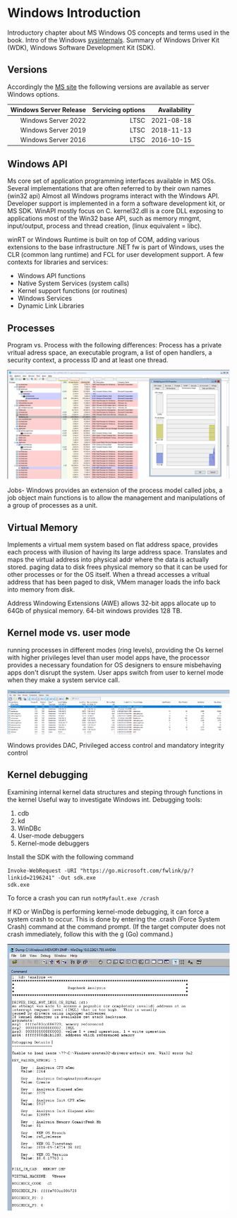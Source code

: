 # Windows Introduction

Introductory chapter about MS Windows OS concepts and terms used in the book. Intro of the Windows 
[sysinternals](http://www.microsoft.com/technet/sysinternals). Summary of Windows Driver Kit (WDK),
Windows Software Development Kit (SDK).

## Versions

Accordingly the [MS site](https://learn.microsoft.com/en-us/windows-server/get-started/windows-server-release-info) 
the following versions are available as server Windows options.

| Windows Server Release | Servicing options | Availability  |
|-----------------------:|------------------:|-----------------:|
| Windows Server 2022    | LTSC              | 2021-08-18       |  
| Windows Server 2019    | LTSC              | 2018-11-13       |
| Windows Server 2016    | LTSC              | 2016-10-15       |

## Windows API

Ms core set of application programming interfaces available in MS OSs. 
Several implementations that are often referred to by their own names (win32 api)
Almost all Windows programs interact with the Windows API. Developer support
is implemented in a form a software development kit, or MS SDK. WinAPI mostly
focus on C. kernel32.dll is a core DLL exposing to applications most of the Win32 base API, such as memory mngmt,
input/output, process and thread creation, (linux equivalent = libc).

winRT or Windows Runtime is built on top of COM, adding various extensions to the base infrastructure
.NET fw is part of Windows, uses the CLR (common lang runtime) and FCL for user development support.
A few contexts for libraries and services:

* Windows API functions
* Native System Services (system calls)
* Kernel support functions (or routines)
* Windows Services
* Dynamic Link Libraries

## Processes

Program vs. Process with the following differences: Process has a private vritual adress space, 
an executable program, a list of open handlers, a security context, a processs ID and at least
one thread.

![screenshot of process](./images/proc.png)

Jobs- Windows provides an extension of the process model called jobs, a job object main functions is to
allow the management and manipulations of a group of processes as a unit.

## Virtual Memory

Implements a virtual mem system based on flat address space, provides each process with illusion of having its
large address space. Translates and maps the virtual address into physical addr where the data is actually stored.
paging data to disk frees physical memory so that it can be used for other processes or for the OS itself.
When a thread accesses a vritual address that has been paged to disk, VMem manager loads the info back into memory from disk.

Address Windowing Extensions (AWE) allows 32-bit apps allocate up to 64Gb of physical memory.
64-bit windows provides 128 TB.

## Kernel mode vs. user mode

running processes in different modes (ring levels), providing the Os kernel with higher privileges level
than user model apps have, the processor provides a necessary foundation for OS designers to ensure 
misbehaving apps don't disrupt the system. User apps switch from user to kernel mode when they make a system
service call.

![screenshot of process](./images/netproc.png)

Windows provides DAC, Privileged access control and mandatory integrity control 

## Kernel debugging

Examining internal kernel data structures and steping through functions in the kernel
Useful way to investigate Windows int. Debugging tools:

1. cdb
2. kd
3. WinDBc
4. User-mode debuggers
5. Kernel-mode debuggers

Install the SDK with the following command

```
Invoke-WebRequest -URI "https://go.microsoft.com/fwlink/p/?linkid=2196241" -Out sdk.exe
sdk.exe
```

To force a crash you can run `notMyfault.exe /crash`

If KD or WinDbg is performing kernel-mode debugging, it can force a system crash to occur. This is done by entering the .crash (Force System Crash) command at the command prompt. (If the target computer does not crash immediately, follow this with the g (Go) command.)

![screenshot of mem](./images/kernel.png)
